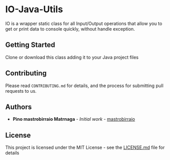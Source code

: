 # IO-Java-Utils
IO is a wrapper static class for all Input/Output operations
that allow you to get or print data to console quickly, without
handle exception.

## Getting Started

Clone or download this class adding it to your Java project files

## Contributing

Please read `CONTRIBUTING.md` for details, and the process for submitting pull requests to us.

## Authors

* **Pino mastrobirraio Matrnaga** - *Initial work* - [mastrobirraio](https://github.com/PinoMatranga)

## License

This project is licensed under the MIT License - see the [LICENSE.md](LICENSE.md) file for details
